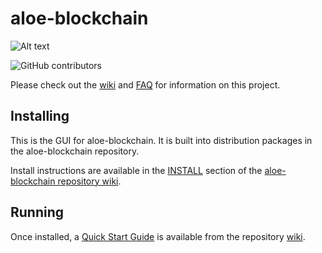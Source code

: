 # aloe-blockchain
![Alt text](https://www.aloe.net/img/aloe_logo.svg)

![GitHub contributors](https://img.shields.io/github/contributors/Aloe-Network/aloe-blockchain?logo=GitHub)

Please check out the [wiki](https://github.com/Aloe-Network/aloe-blockchain/wiki)
and [FAQ](https://github.com/Aloe-Network/aloe-blockchain/wiki/FAQ) for
information on this project.

## Installing

This is the GUI for aloe-blockchain. It is built into distribution packages in the aloe-blockchain repository.

Install instructions are available in the
[INSTALL](https://github.com/Aloe-Network/aloe-blockchain/wiki/INSTALL)
section of the
[aloe-blockchain repository wiki](https://github.com/Aloe-Network/aloe-blockchain/wiki).

## Running

Once installed, a
[Quick Start Guide](https://github.com/Aloe-Network/aloe-blockchain/wiki/Quick-Start-Guide)
is available from the repository
[wiki](https://github.com/Aloe-Network/aloe-blockchain/wiki).
